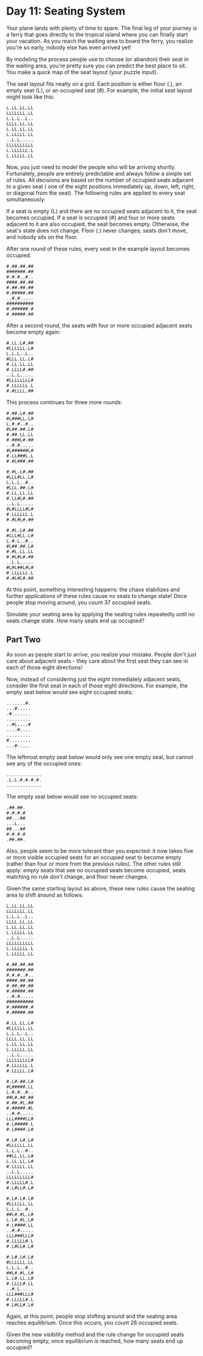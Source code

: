 # Day 11: Seating System

Your plane lands with plenty of time to spare. The final leg of your journey is a ferry that goes directly to the
tropical island where you can finally start your vacation. As you reach the waiting area to board the ferry, you realize
you're so early, nobody else has even arrived yet!

By modeling the process people use to choose (or abandon) their seat in the waiting area, you're pretty sure you can
predict the best place to sit. You make a quick map of the seat layout (your puzzle input).

The seat layout fits neatly on a grid. Each position is either floor (.), an empty seat (L), or an occupied seat (#).
For example, the initial seat layout might look like this:

````
L.LL.LL.LL
LLLLLLL.LL
L.L.L..L..
LLLL.LL.LL
L.LL.LL.LL
L.LLLLL.LL
..L.L.....
LLLLLLLLLL
L.LLLLLL.L
L.LLLLL.LL
````

Now, you just need to model the people who will be arriving shortly. Fortunately, people are entirely predictable and
always follow a simple set of rules. All decisions are based on the number of occupied seats adjacent to a given seat (
one of the eight positions immediately up, down, left, right, or diagonal from the seat). The following rules are
applied to every seat simultaneously:

If a seat is empty (L) and there are no occupied seats adjacent to it, the seat becomes occupied. If a seat is
occupied (#) and four or more seats adjacent to it are also occupied, the seat becomes empty. Otherwise, the seat's
state does not change. Floor (.) never changes; seats don't move, and nobody sits on the floor.

After one round of these rules, every seat in the example layout becomes occupied:

````
#.##.##.##
#######.##
#.#.#..#..
####.##.##
#.##.##.##
#.#####.##
..#.#.....
##########
#.######.#
#.#####.##
````

After a second round, the seats with four or more occupied adjacent seats become empty again:

````
#.LL.L#.##
#LLLLLL.L#
L.L.L..L..
#LLL.LL.L#
#.LL.LL.LL
#.LLLL#.##
..L.L.....
#LLLLLLLL#
#.LLLLLL.L
#.#LLLL.##
````

This process continues for three more rounds:

````
#.##.L#.##
#L###LL.L#
L.#.#..#..
#L##.##.L#
#.##.LL.LL
#.###L#.##
..#.#.....
#L######L#
#.LL###L.L
#.#L###.##
````

````
#.#L.L#.##
#LLL#LL.L#
L.L.L..#..
#LLL.##.L#
#.LL.LL.LL
#.LL#L#.##
..L.L.....
#L#LLLL#L#
#.LLLLLL.L
#.#L#L#.##
````

````
#.#L.L#.##
#LLL#LL.L#
L.#.L..#..
#L##.##.L#
#.#L.LL.LL
#.#L#L#.##
..L.L.....
#L#L##L#L#
#.LLLLLL.L
#.#L#L#.##
````

At this point, something interesting happens: the chaos stabilizes and further applications of these rules cause no
seats to change state! Once people stop moving around, you count 37 occupied seats.

Simulate your seating area by applying the seating rules repeatedly until no seats change state. How many seats end up
occupied?

## Part Two

As soon as people start to arrive, you realize your mistake. People don't just care about adjacent seats - they care
about the first seat they can see in each of those eight directions!

Now, instead of considering just the eight immediately adjacent seats, consider the first seat in each of those eight
directions. For example, the empty seat below would see eight occupied seats:

````
.......#.
...#.....
.#.......
.........
..#L....#
....#....
.........
#........
...#.....
````

The leftmost empty seat below would only see one empty seat, but cannot see any of the occupied ones:

````
.............
.L.L.#.#.#.#.
.............
````

The empty seat below would see no occupied seats:

````
.##.##.
#.#.#.#
##...##
...L...
##...##
#.#.#.#
.##.##.
````

Also, people seem to be more tolerant than you expected: it now takes five or more visible occupied seats for an
occupied seat to become empty (rather than four or more from the previous rules). The other rules still apply: empty
seats that see no occupied seats become occupied, seats matching no rule don't change, and floor never changes.

Given the same starting layout as above, these new rules cause the seating area to shift around as follows:

````
L.LL.LL.LL
LLLLLLL.LL
L.L.L..L..
LLLL.LL.LL
L.LL.LL.LL
L.LLLLL.LL
..L.L.....
LLLLLLLLLL
L.LLLLLL.L
L.LLLLL.LL
````

````
#.##.##.##
#######.##
#.#.#..#..
####.##.##
#.##.##.##
#.#####.##
..#.#.....
##########
#.######.#
#.#####.##
````

````
#.LL.LL.L#
#LLLLLL.LL
L.L.L..L..
LLLL.LL.LL
L.LL.LL.LL
L.LLLLL.LL
..L.L.....
LLLLLLLLL#
#.LLLLLL.L
#.LLLLL.L#
````

````
#.L#.##.L#
#L#####.LL
L.#.#..#..
##L#.##.##
#.##.#L.##
#.#####.#L
..#.#.....
LLL####LL#
#.L#####.L
#.L####.L#
````

````
#.L#.L#.L#
#LLLLLL.LL
L.L.L..#..
##LL.LL.L#
L.LL.LL.L#
#.LLLLL.LL
..L.L.....
LLLLLLLLL#
#.LLLLL#.L
#.L#LL#.L#
````

````
#.L#.L#.L#
#LLLLLL.LL
L.L.L..#..
##L#.#L.L#
L.L#.#L.L#
#.L####.LL
..#.#.....
LLL###LLL#
#.LLLLL#.L
#.L#LL#.L#
````

````
#.L#.L#.L#
#LLLLLL.LL
L.L.L..#..
##L#.#L.L#
L.L#.LL.L#
#.LLLL#.LL
..#.L.....
LLL###LLL#
#.LLLLL#.L
#.L#LL#.L#
````

Again, at this point, people stop shifting around and the seating area reaches equilibrium. Once this occurs, you count
26 occupied seats.

Given the new visibility method and the rule change for occupied seats becoming empty, once equilibrium is reached, how
many seats end up occupied?
